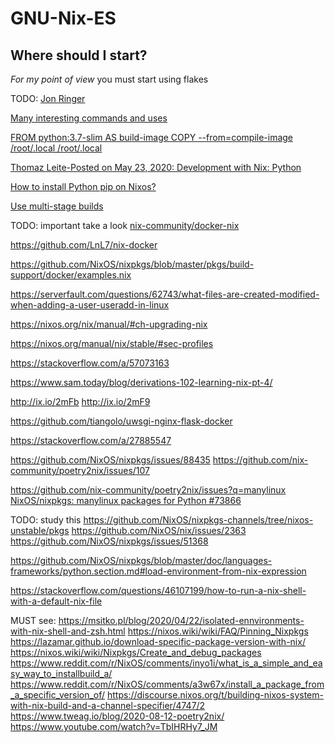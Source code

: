 # GNU-Nix-ES


## Where should I start?

_For my point of view_ you must start using flakes


TODO:
[Jon Ringer](https://www.youtube.com/user/elitespartan117j27/videos)


[Many interesting commands and uses](https://github.com/NixOS/nixpkgs/issues/84043)

[FROM python:3.7-slim AS build-image
COPY --from=compile-image /root/.local /root/.local
](https://pythonspeed.com/articles/multi-stage-docker-python/)


[Thomaz Leite-Posted on May 23, 2020: Development with Nix: Python](https://thomazleite.com/posts/development-with-nix-python/)

[How to install Python pip on Nixos?](https://unix.stackexchange.com/questions/519110/how-to-install-python-pip-on-nixos)


[Use multi-stage builds](https://docs.docker.com/develop/develop-images/multistage-build/)


TODO: important take a look
[nix-community/docker-nix](https://github.com/nix-community/docker-nix)

https://github.com/LnL7/nix-docker

https://github.com/NixOS/nixpkgs/blob/master/pkgs/build-support/docker/examples.nix

https://serverfault.com/questions/62743/what-files-are-created-modified-when-adding-a-user-useradd-in-linux

https://nixos.org/nix/manual/#ch-upgrading-nix

https://nixos.org/manual/nix/stable/#sec-profiles

https://stackoverflow.com/a/57073163

https://www.sam.today/blog/derivations-102-learning-nix-pt-4/

http://ix.io/2mFb
http://ix.io/2mF9

https://github.com/tiangolo/uwsgi-nginx-flask-docker

https://stackoverflow.com/a/27885547

https://github.com/NixOS/nixpkgs/issues/88435
https://github.com/nix-community/poetry2nix/issues/107

https://github.com/nix-community/poetry2nix/issues?q=manylinux
[NixOS/nixpkgs: manylinux packages for Python #73866](https://github.com/NixOS/nixpkgs/pull/73866/files)

TODO: study this
https://github.com/NixOS/nixpkgs-channels/tree/nixos-unstable/pkgs
https://github.com/NixOS/nix/issues/2363
    https://github.com/NixOS/nixpkgs/issues/51368

https://github.com/NixOS/nixpkgs/blob/master/doc/languages-frameworks/python.section.md#load-environment-from-nix-expression

https://stackoverflow.com/questions/46107199/how-to-run-a-nix-shell-with-a-default-nix-file

MUST see:
https://msitko.pl/blog/2020/04/22/isolated-ennvironments-with-nix-shell-and-zsh.html
https://nixos.wiki/wiki/FAQ/Pinning_Nixpkgs
https://lazamar.github.io/download-specific-package-version-with-nix/
https://nixos.wiki/wiki/Nixpkgs/Create_and_debug_packages
https://www.reddit.com/r/NixOS/comments/inyo1i/what_is_a_simple_and_easy_way_to_installbuild_a/
https://www.reddit.com/r/NixOS/comments/a3w67x/install_a_package_from_a_specific_version_of/
https://discourse.nixos.org/t/building-nixos-system-with-nix-build-and-a-channel-specifier/4747/2
https://www.tweag.io/blog/2020-08-12-poetry2nix/
https://www.youtube.com/watch?v=TbIHRHy7_JM